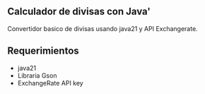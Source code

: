 ## Calculador de divisas con Java'

Convertidor basico de divisas usando java21 y API Exchangerate. 

## Requerimientos

- java21
- Libraria Gson
- ExchangeRate API key